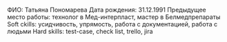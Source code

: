 ФИО: Татьяна Пономарева
Дата рождения: 31.12.1991
Предыдущее место работы: технолог в Мед-интерпласт, мастер в Белмедпрепараты
Soft ckills: усидчивость, упрямость, работа с документацией, работа с людьми
Hard skills: test-case, check list, trello, jira
